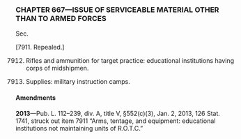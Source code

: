 ### **CHAPTER 667—ISSUE OF SERVICEABLE MATERIAL OTHER THAN TO ARMED FORCES** ###

Sec.

[7911. Repealed.]

7912. Rifles and ammunition for target practice: educational institutions having corps of midshipmen.

7913. Supplies: military instruction camps.

#### Amendments ####

**2013**—Pub. L. 112–239, div. A, title V, §552(c)(3), Jan. 2, 2013, 126 Stat. 1741, struck out item 7911 “Arms, tentage, and equipment: educational institutions not maintaining units of R.O.T.C.”